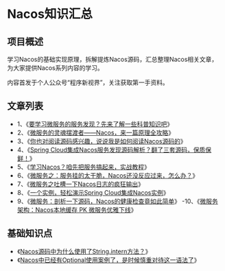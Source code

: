 # Nacos知识汇总

## 项目概述

学习Nacos的基础实现原理，拆解提炼Nacos源码，汇总整理Nacos相关文章，为大家提供Nacos系列内容的学习。

内容首发于个人公众号“程序新视界”，关注获取第一手资料。

## 文章列表

- 1、《[要学习微服务的服务发现？先来了解一些科普知识吧](https://mp.weixin.qq.com/s/mZ-IVHDaJUOBykpBzVr5og)》
- 2、《[微服务的灵魂摆渡者——Nacos，来一篇原理全攻略](https://mp.weixin.qq.com/s/BIPdW34VKvp_Ced3nzUVvQ)》
- 3、《[你也对阅读源码感兴趣，说说我是如何阅读Nacos源码的](https://mp.weixin.qq.com/s/4pVWPRKGwy9MpEzGL4rgLA)》
- 4、《[Spring Cloud集成Nacos服务发现源码解析？翻了三套源码，保质保鲜！](https://mp.weixin.qq.com/s/JuzRf2E4AvdoQW4hrfJKVg)》
- 5、《[学习Nacos？咱先把服务搞起来，实战教程]( https://mp.weixin.qq.com/s/CflYusFuOy5QstWQFLdWwg)》
- 6、《[微服务之：服务挂的太干脆，Nacos还没反应过来，怎么办？](https://mp.weixin.qq.com/s/fDtcQD1EL-NgVV1BMiPx4g)》
- 7、《[微服务之吐槽一下Nacos日志的疯狂输出](https://mp.weixin.qq.com/s/SHd3SHlaH_uFyDFXSMWCiw)》
- 8、《[一个实例，轻松演示Spring Cloud集成Nacos实例](https://mp.weixin.qq.com/s/3EQ1M_Z5Lk5Pyaisg6qp-w)》
- 9、《[微服务：剖析一下源码，Nacos的健康检查竟如此简单](https://mp.weixin.qq.com/s/jcnQOXuyMvo-uhc2XeP01Q)》
-10、《[微服务架构：Nacos本地缓存 PK 微服务优雅下线](https://mp.weixin.qq.com/s/Ge6gN1wCsGI0tRtzK_AuyQ)》


## 基础知识点

- 《[Nacos源码中为什么使用了String.intern方法？](https://mp.weixin.qq.com/s/jC3Gv3Fi0bo0d7rP5ngqpw)》
- 《[Nacos中已经有Optional使用案例了，是时候慎重对待这一语法了](https://mp.weixin.qq.com/s/ZjJX2muwDRKFdtYU5UeZPQ)》
